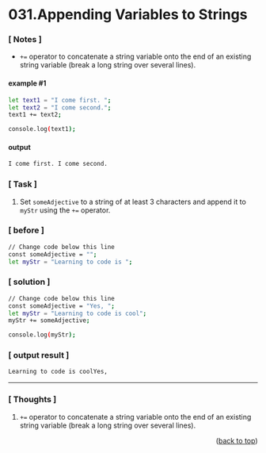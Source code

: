 <a name="topage"></a>

# 031.Appending Variables to Strings

### [ Notes ]
  * `+=` operator to concatenate a string variable onto the end of an existing string variable (break a long string over several lines).

#### example #1

```sh
let text1 = "I come first. ";
let text2 = "I come second.";
text1 += text2; 

console.log(text1);
```

#### output
```sh
I come first. I come second.
```

### [ Task ]
  1. Set `someAdjective` to a string of at least 3 characters and append it to `myStr` using the `+=` operator.

### [ before ]

```sh
// Change code below this line
const someAdjective = "";
let myStr = "Learning to code is ";
```

### [ solution ]

```sh
// Change code below this line
const someAdjective = "Yes, ";
let myStr = "Learning to code is cool";
myStr += someAdjective;

console.log(myStr);
```

### [ output result ]

```sh
Learning to code is coolYes, 
```

-----

### [ Thoughts ]

  1. `+=` operator to concatenate a string variable onto the end of an existing string variable (break a long string over several lines).
  

<p align="right">(<a href="#topage">back to top</a>)</p>
<br/>
<br/>
